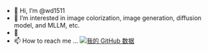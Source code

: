 - 👋 Hi, I’m @wd1511
- 👀 I’m interested in image colorization, image generation, diffusion model, and MLLM, etc. 
- 💞️ 
- 📫 How to reach me ...
[![我的 GitHub 数据](https://github-readme-stats.vercel.app/api?username=wd1511)]()

